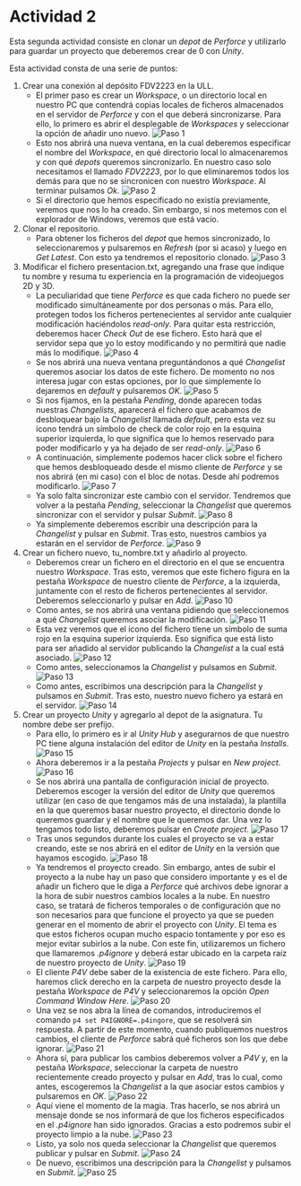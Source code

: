 # Actividad 2

Esta segunda actividad consiste en clonar un *depot* de *Perforce* y utilizarlo para guardar un proyecto que deberemos crear de 0 con *Unity*.

Esta actividad consta de una serie de puntos:
1. Crear una conexión al depósito FDV2223 en la ULL.
    - El primer paso es crear un *Workspace*, o un directorio local en nuestro PC que contendrá copias locales de ficheros almacenados en el servidor de *Perforce* y con el que deberá sincronizarse. Para ello, lo primero es abrir el desplegable de *Workspaces* y seleccionar la opción de añadir uno nuevo.
    ![Paso 1](img/1.png)
    - Esto nos abrirá una nueva ventana, en la cual deberemos especificar el nombre del *Workspace*, en qué directorio local lo almacenaremos y con qué *depots* queremos sincronizarlo. En nuestro caso solo necesitamos el llamado *FDV2223*, por lo que eliminaremos todos los demás para que no se sincronicen con nuestro *Workspace*. Al terminar pulsamos *Ok*.
    ![Paso 2](img/2.png)
    - Si el directorio que hemos especificado no existía previamente, veremos que nos lo ha creado. Sin embargo, si nos metemos con el explorador de Windows, veremos que está vacío.
2. Clonar el repositorio.
    - Para obtener los ficheros del *depot* que hemos sincronizado, lo seleccionaremos y pulsaremos en *Refresh* (por si acaso) y luego en *Get Latest*. Con esto ya tendremos el repositorio clonado.
    ![Paso 3](img/3.png)
3. Modificar el fichero presentacion.txt, agregando una frase que indique tu nombre y resuma tu experiencia en la programación de videojuegos 2D y 3D.
    - La peculiaridad que tiene *Perforce* es que cada fichero no puede ser modificado simultáneamente por dos personas o más. Para ello, protegen todos los ficheros pertenecientes al servidor ante cualquier modificación haciéndolos *read-only*. Para quitar esta restricción, deberemos hacer *Check Out* de ese fichero. Esto hará que el servidor sepa que yo lo estoy modificando y no permitirá que nadie más lo modifique.
    ![Paso 4](img/4.png)
    - Se nos abrirá una nueva ventana preguntándonos a qué *Changelist* queremos asociar los datos de este fichero. De momento no nos interesa jugar con estas opciones, por lo que simplemente lo dejaremos en *default* y pulsaremos *OK*.
    ![Paso 5](img/5.png)
    - Si nos fijamos, en la pestaña *Pending*, donde aparecen todas nuestras *Changelists*, aparecerá el fichero que acabamos de desbloquear bajo la *Changelist* llamada *default*, pero esta vez su icono tendrá un símbolo de check de color rojo en la esquina superior izquierda, lo que significa que lo hemos reservado para poder modificarlo y ya ha dejado de ser *read-only*.
    ![Paso 6](img/6.png)
    - A continuación, simplemente podemos hacer click sobre el fichero que hemos desbloqueado desde el mismo cliente de *Perforce* y se nos abrirá (en mi caso) con el bloc de notas. Desde ahí podremos modificarlo.
    ![Paso 7](img/7.png)
    - Ya solo falta sincronizar este cambio con el servidor. Tendremos que volver a la pestaña *Pending*, seleccionar la *Changelist* que queremos sincronizar con el servidor y pulsar *Submit*.
    ![Paso 8](img/8.png)
    - Ya simplemente deberemos escribir una descripción para la *Changelist* y pulsar en *Submit*. Tras esto, nuestros cambios ya estarán en el servidor de *Perforce*.
    ![Paso 9](img/9.png)
4. Crear un fichero nuevo, tu_nombre.txt y añadirlo al proyecto.
    - Deberemos crear un fichero en el directorio en el que se encuentra nuestro *Workspace*. Tras esto, veremos que este fichero figura en la pestaña *Workspace* de nuestro cliente de *Perforce*, a la izquierda, juntamente con el resto de ficheros pertenecientes al servidor. Deberemos seleccionarlo y pulsar en *Add*.
    ![Paso 10](img/10.png)
    - Como antes, se nos abrirá una ventana pidiendo que seleccionemos a qué *Changelist* queremos asociar la modificación.
    ![Paso 11](img/11.png)
    - Esta vez veremos que el icono del fichero tiene un símbolo de suma rojo en la esquina superior izquierda. Eso significa que está listo para ser añadido al servidor publicando la *Changelist* a la cual está asociado.
    ![Paso 12](img/12.png)
    - Como antes, seleccionamos la *Changelist* y pulsamos en *Submit*.
    ![Paso 13](img/13.png)
    - Como antes, escribimos una descripción para la *Changelist* y pulsamos en *Submit*. Tras esto, nuestro nuevo fichero ya estará en el servidor.
    ![Paso 14](img/14.png)
5. Crear un proyecto *Unity* y agregarlo al depot de la asignatura. Tu nombre debe ser prefijo.
    - Para ello, lo primero es ir al *Unity Hub* y asegurarnos de que nuestro PC tiene alguna instalación del editor de *Unity* en la pestaña *Installs*.
    ![Paso 15](img/15.png)
    - Ahora deberemos ir a la pestaña *Projects* y pulsar en *New project*.
    ![Paso 16](img/16.png)
    - Se nos abrirá una pantalla de configuración inicial de proyecto. Deberemos escoger la versión del editor de *Unity* que queremos utilizar (en caso de que tengamos más de una instalada), la plantilla en la que queremos basar nuestro proyecto, el directorio donde lo queremos guardar y el nombre que le queremos dar. Una vez lo tengamos todo listo, deberemos pulsar en *Create project*.
    ![Paso 17](img/17.png)
    - Tras unos segundos durante los cuales el proyecto se va a estar creando, este se nos abrirá en el editor de *Unity* en la versión que hayamos escogido.
    ![Paso 18](img/18.png)
    - Ya tendremos el proyecto creado. Sin embargo, antes de subir el proyecto a la nube hay un paso que considero importante y es el de añadir un fichero que le diga a *Perforce* qué archivos debe ignorar a la hora de subir nuestros cambios locales a la nube. En nuestro caso, se tratará de ficheros temporales o de configuración que no son necesarios para que funcione el proyecto ya que se pueden generar en el momento de abrir el proyecto con *Unity*. El tema es que estos ficheros ocupan mucho espacio tontamente y por eso es mejor evitar subirlos a la nube. Con este fin, utilizaremos un fichero que llamaremos *.p4ignore* y deberá estar ubicado en la carpeta raíz de nuestro proyecto de *Unity*.
    ![Paso 19](img/19.png)
    - El cliente *P4V* debe saber de la existencia de este fichero. Para ello, haremos click derecho en la carpeta de nuestro proyecto desde la pestaña *Workspace* de *P4V* y seleccionaremos la opción *Open Command Window Here*.
    ![Paso 20](img/20.png)
    - Una vez se nos abra la línea de comandos, introduciremos el comando `p4 set P4IGNORE=.p4ingore`, que se resolverá sin respuesta. A partir de este momento, cuando publiquemos nuestros cambios, el cliente de *Perforce* sabrá qué ficheros son los que debe ignorar.
    ![Paso 21](img/21.png)
    - Ahora sí, para publicar los cambios deberemos volver a *P4V* y, en la pestaña *Workspace*, seleccionar la carpeta de nuestro recientemente creado proyecto y pulsar en *Add*, tras lo cual, como antes, escogeremos la *Changelist* a la que asociar estos cambios y pulsaremos en *OK*.
    ![Paso 22](img/22.png)
    - Aquí viene el momento de la magia. Tras hacerlo, se nos abrirá un mensaje donde se nos informará de que los ficheros especificados en el *.p4ignore* han sido ignorados. Gracias a esto podremos subir el proyecto limpio a la nube.
    ![Paso 23](img/23.png)
    - Listo, ya solo nos queda seleccionar la *Changelist* que queremos publicar y pulsar en *Submit*.
    ![Paso 24](img/24.png)
    - De nuevo, escribimos una descripción para la *Changelist* y pulsamos en *Submit*.
    ![Paso 25](img/25.png)